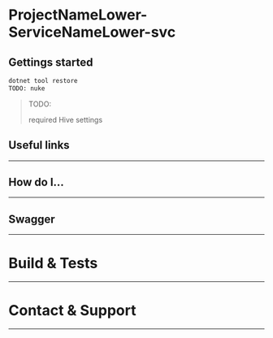# ProjectNameLower-ServiceNameLower-svc

## Gettings started

```bash
dotnet tool restore
TODO: nuke
```

> TODO:
>
> required Hive settings

## Useful links

---

## How do I...

---

## Swagger

---

# Build & Tests

---

# Contact & Support

---